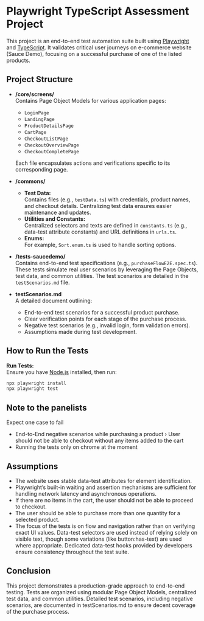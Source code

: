 # Playwright TypeScript Assessment Project

This project is an end-to-end test automation suite built using [Playwright](https://playwright.dev/) and [TypeScript](https://www.typescriptlang.org/). It validates critical user journeys on e-commerce website (Sauce Demo), focusing on a successful purchase of one of the listed products.

## Project Structure

- **/core/screens/**  
  Contains Page Object Models for various application pages:
  - `LoginPage`
  - `LandingPage`
  - `ProductDetailsPage`
  - `CartPage`
  - `CheckoutListPage`
  - `CheckoutOverviewPage`
  - `CheckoutCompletePage`  

  Each file encapsulates actions and verifications specific to its corresponding page.

- **/commons/**  
  - **Test Data:**  
    Contains files (e.g., `testData.ts`) with credentials, product names, and checkout details. Centralizing test data ensures easier maintenance and updates.
  - **Utilities and Constants:**  
    Centralized selectors and texts are defined in `constants.ts` (e.g., data-test attribute constants) and URL definitions in `urls.ts`.
  - **Enums:**  
    For example, `Sort.enum.ts` is used to handle sorting options.

- **/tests-saucedemo/**  
  Contains end-to-end test specifications (e.g., `purchaseFlowE2E.spec.ts`). These tests simulate real user scenarios by leveraging the Page Objects, test data, and common utilities. The test scenarios are detailed in the `testScenarios.md` file.

- **testScenarios.md**  
  A detailed document outlining:
  - End-to-end test scenarios for a successful product purchase.
  - Clear verification points for each stage of the purchase process.
  - Negative test scenarios (e.g., invalid login, form validation errors).
  - Assumptions made during test development.

## How to Run the Tests

**Run Tests:**  
   Ensure you have [Node.js](https://nodejs.org/) installed, then run:
   ```bash
   npx playwright install
   npx playwright test
  ```

## Note to the panelists
  Expect one case to fail
  - End-to-End negative scenarios while purchasing a product › User should not be able to checkout without any items added to the cart
  - Running the tests only on chrome at the moment
    
## Assumptions
  - The website uses stable data-test attributes for element identification.
  - Playwright’s built-in waiting and assertion mechanisms are sufficient for handling network latency and asynchronous operations.
  - If there are no items in the cart, the user should not be able to proceed to checkout.
  - The user should be able to purchase more than one quantity for a selected product.
  - The focus of the tests is on flow and navigation rather than on verifying exact UI values. Data-test selectors are used instead of relying solely on visible text, though some variations (like button:has-text) are used where appropriate. Dedicated data-test hooks provided by developers ensure consistency throughout the test suite.

## Conclusion
This project demonstrates a production-grade approach to end-to-end testing. Tests are organized using modular Page Object Models, centralized test data, and common utilities. Detailed test scenarios, including negative scenarios, are documented in testScenarios.md to ensure decent coverage of the purchase process.